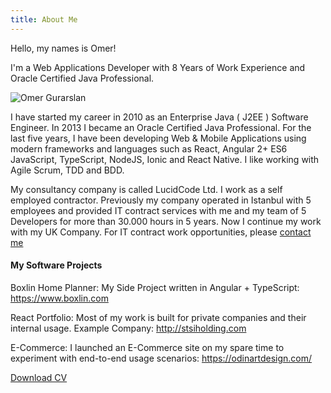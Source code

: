 ```yaml
---
title: About Me
---
```

Hello, my names is Omer!

I'm a Web Applications Developer with 8 Years of Work Experience and Oracle Certified Java Professional.

![Omer Gurarslan](./omer_gurarslan.jpg)

I have started my career in 2010 as an Enterprise Java ( J2EE ) Software Engineer. In 2013 I became an Oracle Certified Java Professional. For the last five years, I have been developing Web & Mobile Applications using modern frameworks and languages such as React, Angular 2+ ES6 JavaScript, TypeScript, NodeJS, Ionic and React Native. I like working with Agile Scrum, TDD and BDD.

My consultancy company is called LucidCode Ltd. I work as a self employed contractor. Previously my company operated in Istanbul with 5 employees and provided IT contract services with me and my team of 5 Developers for more than 30.000 hours in 5 years. Now I continue my work with my UK Company. For IT contract work opportunities, please [contact me](mailto:omerg@lucidcode.com.tr)

#### My Software Projects

Boxlin Home Planner: My Side Project written in Angular + TypeScript: https://www.boxlin.com

React Portfolio:
Most of my work is built for private companies and their internal usage.
Example Company: 
http://stsiholding.com

E-Commerce:
I launched an E-Commerce site on my spare time to experiment with end-to-end usage scenarios:
https://odinartdesign.com/

[Download CV](https://drive.google.com/uc?export=download&id=1EYHnjHWAEeRD2n5aA4obUkB6HxMG1jUH)

